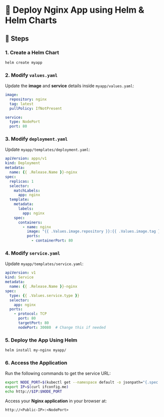 # 🚀 Deploy Nginx App using Helm & Helm Charts

## 📌 Steps
### 1. Create a Helm Chart
```bash
helm create myapp
````

### 2. Modify `values.yaml`
Update the **image** and **service** details inside `myapp/values.yaml`:

```yaml
image:
  repository: nginx
  tag: latest
  pullPolicy: IfNotPresent

service:
  type: NodePort
  port: 80
```

### 3. Modify `deployment.yaml`
Update `myapp/templates/deployment.yaml`:

```yaml
apiVersion: apps/v1
kind: Deployment
metadata:
  name: {{ .Release.Name }}-nginx
spec:
  replicas: 1
  selector:
    matchLabels:
      app: nginx
  template:
    metadata:
      labels:
        app: nginx
    spec:
      containers:
        - name: nginx
          image: "{{ .Values.image.repository }}:{{ .Values.image.tag }}"
          ports:
            - containerPort: 80
```

### 4. Modify `service.yaml`
Update `myapp/templates/service.yaml`:

```yaml
apiVersion: v1
kind: Service
metadata:
  name: {{ .Release.Name }}-nginx
spec:
  type: {{ .Values.service.type }}
  selector:
    app: nginx
  ports:
    - protocol: TCP
      port: 80
      targetPort: 80
      nodePort: 30080  # Change this if needed
```

### 5. Deploy the App Using Helm
```bash
helm install my-nginx myapp/
```

### 6. Access the Application
Run the following commands to get the service URL:

```bash
export NODE_PORT=$(kubectl get --namespace default -o jsonpath="{.spec.ports[0].nodePort}" services my-nginx-nginx)
export IP=$(curl ifconfig.me)
echo http://$IP:$NODE_PORT
```

Access your **Nginx application** in your browser at:
```
http://<Public-IP>:<NodePort>
```
